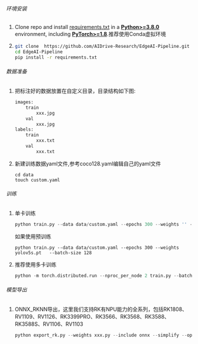 ###### 环境安装
1. Clone repo and install [requirements.txt](https://github.com/ultralytics/yolov5/blob/master/requirements.txt) in a [**Python>=3.8.0**](https://www.python.org/) environment, including [**PyTorch>=1.8**](https://pytorch.org/get-started/locally/).推荐使用Conda虚拟环境

2. ```bash
   git clone  https://github.com/AIDrive-Research/EdgeAI-Pipeline.git
   cd EdgeAI-Pipeline
   pip install -r requirements.txt 
   ```
###### 数据准备
1. 把标注好的数据放置在自定义目录，目录结构如下图:

    ```bash
    images:
    	train
    		xxx.jpg
    	val
    		xxx.jpg
    labels:
    	train
    		xxx.txt
    	val
    		xxx.txt	
    ```

2. 新建训练数据yaml文件,参考coco128.yaml编辑自己的yaml文件

    ```
    cd data
    touch custom.yaml
    ```

###### 训练

1. 单卡训练

   ```python
   python train.py --data data/custom.yaml --epochs 300 --weights '' --cfg yolov5s.yaml  --batch-size 128
   ```

   如果使用预训练

   ```
   python train.py --data data/custom.yaml --epochs 300 --weights yolov5s.pt   --batch-size 128
   ```

2. 推荐使用多卡训练

   ```python
   python -m torch.distributed.run --nproc_per_node 2 train.py --batch 64 --data data/custom.yaml --weights yolov5s.pt --device 0,1
   ```
###### 模型导出
1. ONNX_RKNN导出，这里我们支持RK有NPU能力的全系列，包括RK1808、RV1109、RV1126、RK3399PRO、RK3566、RK3568、RK3588、RK3588S、RV1106、RV1103

   ```python
   python export_rk.py --weights xxx.py --include onnx --simplify --opset 12 --rknpu rk3588
   ```
